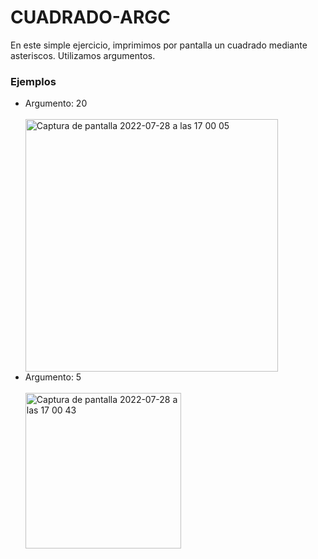 # CUADRADO-ARGC
En este simple ejercicio, imprimimos por pantalla un cuadrado mediante asteriscos. Utilizamos argumentos.
<h3>Ejemplos</h3>
<ul><li>Argumento: 20</li><br>
<img width="404" alt="Captura de pantalla 2022-07-28 a las 17 00 05" src="https://user-images.githubusercontent.com/71673769/181570892-209c0ac6-1b9f-43ec-b242-c860f3be0927.png"><br>
<li>Argumento: 5<br><br>
<img width="249" alt="Captura de pantalla 2022-07-28 a las 17 00 43" src="https://user-images.githubusercontent.com/71673769/181571122-1de7810a-ec60-41b1-958e-014690fd0cd5.png">
